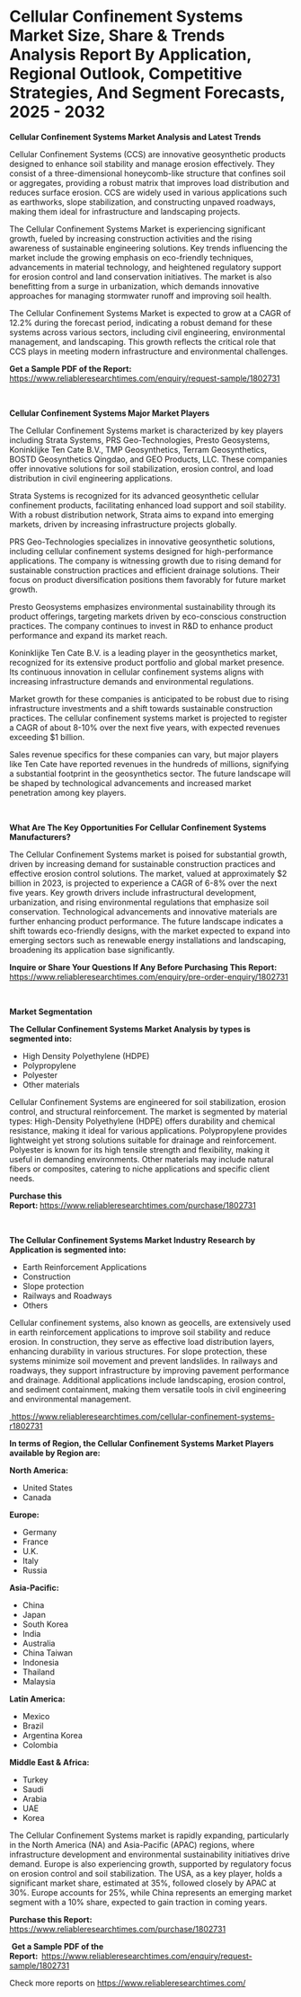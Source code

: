 <p><h1>Cellular Confinement Systems Market Size, Share & Trends Analysis Report By Application, Regional Outlook, Competitive Strategies, And Segment Forecasts, 2025 - 2032</h1></p><p><strong>Cellular Confinement Systems Market Analysis and Latest Trends</strong></p>
<p><p>Cellular Confinement Systems (CCS) are innovative geosynthetic products designed to enhance soil stability and manage erosion effectively. They consist of a three-dimensional honeycomb-like structure that confines soil or aggregates, providing a robust matrix that improves load distribution and reduces surface erosion. CCS are widely used in various applications such as earthworks, slope stabilization, and constructing unpaved roadways, making them ideal for infrastructure and landscaping projects.</p><p>The Cellular Confinement Systems Market is experiencing significant growth, fueled by increasing construction activities and the rising awareness of sustainable engineering solutions. Key trends influencing the market include the growing emphasis on eco-friendly techniques, advancements in material technology, and heightened regulatory support for erosion control and land conservation initiatives. The market is also benefitting from a surge in urbanization, which demands innovative approaches for managing stormwater runoff and improving soil health. </p><p>The Cellular Confinement Systems Market is expected to grow at a CAGR of 12.2% during the forecast period, indicating a robust demand for these systems across various sectors, including civil engineering, environmental management, and landscaping. This growth reflects the critical role that CCS plays in meeting modern infrastructure and environmental challenges.</p></p>
<p><strong>Get a Sample PDF of the Report:&nbsp;</strong> <a href="https://www.reliableresearchtimes.com/enquiry/request-sample/1802731?utm_campaign=2007&utm_medium=2&utm_source=Github&utm_content=ia&utm_term=07042025&utm_id=cellular-confinement-systems">https://www.reliableresearchtimes.com/enquiry/request-sample/1802731</a></p>
<p>&nbsp;</p>
<p><strong>Cellular Confinement Systems Major Market Players</strong></p>
<p><p>The Cellular Confinement Systems market is characterized by key players including Strata Systems, PRS Geo-Technologies, Presto Geosystems, Koninklijke Ten Cate B.V., TMP Geosynthetics, Terram Geosynthetics, BOSTD Geosynthetics Qingdao, and GEO Products, LLC. These companies offer innovative solutions for soil stabilization, erosion control, and load distribution in civil engineering applications.</p><p>Strata Systems is recognized for its advanced geosynthetic cellular confinement products, facilitating enhanced load support and soil stability. With a robust distribution network, Strata aims to expand into emerging markets, driven by increasing infrastructure projects globally. </p><p>PRS Geo-Technologies specializes in innovative geosynthetic solutions, including cellular confinement systems designed for high-performance applications. The company is witnessing growth due to rising demand for sustainable construction practices and efficient drainage solutions. Their focus on product diversification positions them favorably for future market growth.</p><p>Presto Geosystems emphasizes environmental sustainability through its product offerings, targeting markets driven by eco-conscious construction practices. The company continues to invest in R&D to enhance product performance and expand its market reach.</p><p>Koninklijke Ten Cate B.V. is a leading player in the geosynthetics market, recognized for its extensive product portfolio and global market presence. Its continuous innovation in cellular confinement systems aligns with increasing infrastructure demands and environmental regulations.</p><p>Market growth for these companies is anticipated to be robust due to rising infrastructure investments and a shift towards sustainable construction practices. The cellular confinement systems market is projected to register a CAGR of about 8-10% over the next five years, with expected revenues exceeding $1 billion.</p><p>Sales revenue specifics for these companies can vary, but major players like Ten Cate have reported revenues in the hundreds of millions, signifying a substantial footprint in the geosynthetics sector. The future landscape will be shaped by technological advancements and increased market penetration among key players.</p></p>
<p>&nbsp;</p>
<p><strong>What Are The Key Opportunities For Cellular Confinement Systems Manufacturers?</strong></p>
<p><p>The Cellular Confinement Systems market is poised for substantial growth, driven by increasing demand for sustainable construction practices and effective erosion control solutions. The market, valued at approximately $2 billion in 2023, is projected to experience a CAGR of 6-8% over the next five years. Key growth drivers include infrastructural development, urbanization, and rising environmental regulations that emphasize soil conservation. Technological advancements and innovative materials are further enhancing product performance. The future landscape indicates a shift towards eco-friendly designs, with the market expected to expand into emerging sectors such as renewable energy installations and landscaping, broadening its application base significantly.</p></p>
<p><strong>Inquire or Share Your Questions If Any Before Purchasing This Report:</strong> <a href="https://www.reliableresearchtimes.com/enquiry/pre-order-enquiry/1802731?utm_campaign=2007&utm_medium=2&utm_source=Github&utm_content=ia&utm_term=07042025&utm_id=cellular-confinement-systems">https://www.reliableresearchtimes.com/enquiry/pre-order-enquiry/1802731</a></p>
<p>&nbsp;</p>
<p><strong>Market Segmentation</strong></p>
<p><strong>The Cellular Confinement Systems Market Analysis by types is segmented into:</strong></p>
<p><ul><li>High Density Polyethylene (HDPE)</li><li>Polypropylene</li><li>Polyester</li><li>Other materials</li></ul></p>
<p><p>Cellular Confinement Systems are engineered for soil stabilization, erosion control, and structural reinforcement. The market is segmented by material types: High-Density Polyethylene (HDPE) offers durability and chemical resistance, making it ideal for various applications. Polypropylene provides lightweight yet strong solutions suitable for drainage and reinforcement. Polyester is known for its high tensile strength and flexibility, making it useful in demanding environments. Other materials may include natural fibers or composites, catering to niche applications and specific client needs.</p></p>
<p><strong>Purchase this Report:&nbsp;</strong><a href="https://www.reliableresearchtimes.com/purchase/1802731?utm_campaign=2007&utm_medium=2&utm_source=Github&utm_content=ia&utm_term=07042025&utm_id=cellular-confinement-systems">https://www.reliableresearchtimes.com/purchase/1802731</a></p>
<p>&nbsp;</p>
<p><strong>The Cellular Confinement Systems Market Industry Research by Application is segmented into:</strong></p>
<p><ul><li>Earth Reinforcement Applications</li><li>Construction</li><li>Slope protection</li><li>Railways and Roadways</li><li>Others</li></ul></p>
<p><p>Cellular confinement systems, also known as geocells, are extensively used in earth reinforcement applications to improve soil stability and reduce erosion. In construction, they serve as effective load distribution layers, enhancing durability in various structures. For slope protection, these systems minimize soil movement and prevent landslides. In railways and roadways, they support infrastructure by improving pavement performance and drainage. Additional applications include landscaping, erosion control, and sediment containment, making them versatile tools in civil engineering and environmental management.</p></p>
<p><a href="https://www.reliableresearchtimes.com/cellular-confinement-systems-r1802731?utm_campaign=2007&utm_medium=2&utm_source=Github&utm_content=ia&utm_term=07042025&utm_id=cellular-confinement-systems">&nbsp;https://www.reliableresearchtimes.com/cellular-confinement-systems-r1802731</a></p>
<p><strong>In terms of Region, the Cellular Confinement Systems Market Players available by Region are:</strong></p>
<p>
    <p> <strong> North America: </strong>
        <ul>
            <li>United States</li>
            <li>Canada</li>
        </ul>
        </p> 
    <p> <strong> Europe: </strong>
        <ul>
            <li>Germany</li>
            <li>France</li>
            <li>U.K.</li>
            <li>Italy</li>
            <li>Russia</li>
        </ul>
        </p> 
    <p> <strong> Asia-Pacific: </strong>
        <ul>
            <li>China</li>
            <li>Japan</li>
            <li>South Korea</li>
            <li>India</li>
            <li>Australia</li>
            <li>China Taiwan</li>
            <li>Indonesia</li>
            <li>Thailand</li>
            <li>Malaysia</li>
        </ul>
        </p> 
    <p> <strong> Latin America: </strong>
        <ul>
            <li>Mexico</li>
            <li>Brazil</li>
            <li>Argentina Korea</li>
            <li>Colombia</li>
        </ul>
        </p> 
    <p> <strong> Middle East & Africa: </strong>
        <ul>
            <li>Turkey</li>
            <li>Saudi</li>
            <li>Arabia</li>
            <li>UAE</li>
            <li>Korea</li>
        </ul>
    </p>
    </p>
<p><p>The Cellular Confinement Systems market is rapidly expanding, particularly in the North America (NA) and Asia-Pacific (APAC) regions, where infrastructure development and environmental sustainability initiatives drive demand. Europe is also experiencing growth, supported by regulatory focus on erosion control and soil stabilization. The USA, as a key player, holds a significant market share, estimated at 35%, followed closely by APAC at 30%. Europe accounts for 25%, while China represents an emerging market segment with a 10% share, expected to gain traction in coming years.</p></p>
<p><strong>Purchase this Report: </strong><a href="https://www.reliableresearchtimes.com/purchase/1802731?utm_campaign=2007&utm_medium=2&utm_source=Github&utm_content=ia&utm_term=07042025&utm_id=cellular-confinement-systems">https://www.reliableresearchtimes.com/purchase/1802731</a></p>
<p>&nbsp;<strong>Get a Sample PDF of the Report:&nbsp;&nbsp;</strong><a href="https://www.reliableresearchtimes.com/enquiry/request-sample/1802731?utm_campaign=2007&utm_medium=2&utm_source=Github&utm_content=ia&utm_term=07042025&utm_id=cellular-confinement-systems">https://www.reliableresearchtimes.com/enquiry/request-sample/1802731</a></p>
<p><strong></strong></p>
<p>Check more reports on <a href="https://www.reliableresearchtimes.com/?utm_campaign=2007&utm_medium=2&utm_source=Github&utm_content=ia&utm_term=07042025&utm_id=cellular-confinement-systems">https://www.reliableresearchtimes.com/</a></p>
